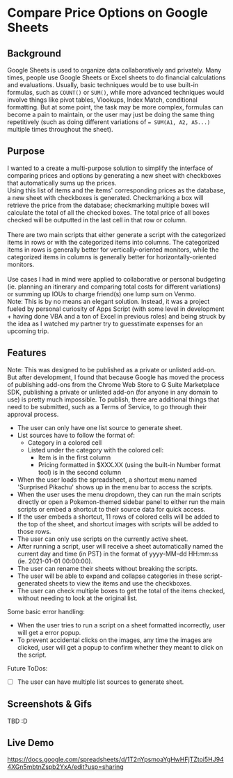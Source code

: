# Compare Price Options on Google Sheets


## Background
Google Sheets is used to organize data collaboratively and privately. Many times, people use Google Sheets or Excel sheets to do financial calculations and evaluations. Usually, basic techniques would be to use built-in formulas, such as `COUNT()` or `SUM()`, while more advanced techniques would involve things like pivot tables, Vlookups, Index Match, conditional formatting. But at some point, the task may be more complex, formulas can become a pain to maintain, or the user may just be doing the same thing repetitively (such as doing different variations of `= SUM(A1, A2, A5...)` multiple times throughout the sheet).

## Purpose
I wanted to a create a multi-purpose solution to simplify the interface of comparing prices and options by generating a new sheet with checkboxes that automatically sums up the prices.  
Using this list of items and the items' corresponding prices as the database, a new sheet with checkboxes is generated. Checkmarking a box will retrieve the price from the database; checkmarking multiple boxes will calculate the total of all the checked boxes. The total price of all boxes checked will be outputted in the last cell in that row or column.
<br /> <br />
There are two main scripts that either generate a script with the categorized items in rows or with the categorized items into columns. The categorized items in rows is generally better for vertically-oriented monitors, while the categorized items in columns is generally better for horizontally-oriented monitors.
<br /> </br>
Use cases I had in mind were applied to collaborative or personal budgeting (ie. planning an itinerary and comparing total costs for different variations) or summing up IOUs to charge friend(s) one lump sum on Venmo.  
Note: This is by no means an elegant solution. Instead, it was a project fueled by personal curiosity of Apps Script (with some level in development + having done VBA and a ton of Excel in previous roles) and being struck by the idea as I watched my partner try to guesstimate expenses for an upcoming trip.

## Features
Note: This was designed to be published as a private or unlisted add-on. But after development, I found that because Google has moved the process of publishing add-ons from the Chrome Web Store to G Suite Marketplace SDK, publishing a private or unlisted add-on (for anyone in any domain to use) is pretty much impossible. To publish, there are additional things that need to be submitted, such as a Terms of Service, to go through their approval process.
<br />
- The user can only have one list source to generate sheet.
- List sources have to follow the format of:
  - Category in a colored cell
  - Listed under the category with the colored cell:
    - Item is in the first column
    - Pricing formatted in $XXX.XX (using the built-in Number format tool) is in the second column
- When the user loads the spreadsheet, a shortcut menu named 'Surprised Pikachu' shows up in the menu bar to access the scripts.
- When the user uses the menu dropdown, they can run the main scripts directly or open a Pokemon-themed sidebar panel to either run the main scripts or embed a shortcut to their source data for quick access.
- If the user embeds a shortcut, 11 rows of colored cells will be added to the top of the sheet, and shortcut images with scripts will be added to those rows.
- The user can only use scripts on the currently active sheet.
- After running a script, user will receive a sheet automatically named the current day and time (in PST) in the format of yyyy-MM-dd HH:mm:ss (ie. 2021-01-01 00:00:00).
- The user can rename their sheets without breaking the scripts.
- The user will be able to expand and collapse categories in these script-generated sheets to view the items and use the checkboxes.
- The user can check multiple boxes to get the total of the items checked, without needing to look at the original list.

Some basic error handling:
- When the user tries to run a script on a sheet formatted incorrectly, user will get a error popup.
- To prevent accidental clicks on the images, any time the images are clicked, user will get a popup to confirm whether they meant to click on the script.

Future ToDos:
- [ ] The user can have multiple list sources to generate sheet.

## Screenshots & Gifs
TBD :D

## Live Demo
https://docs.google.com/spreadsheets/d/1T2nYpsmoaYgHwHFjTZtoi5HJ944XGn5mbtnZspb2YxA/edit?usp=sharing
